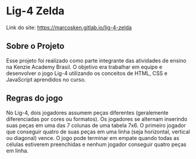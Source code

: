 # Lig-4 Zelda

Link do site: https://marcosken.gitlab.io/lig-4-zelda

## Sobre o Projeto

Esse projeto foi realizado como parte integrante das atividades de ensino na Kenzie Academy Brasil.
O objetivo era trabalhar em equipe e desenvolver o jogo Lig-4 utilizando os conceitos de HTML, CSS e JavaScript aprendidos no curso.

## Regras do jogo

No Lig-4, dois jogadores assumem peças diferentes (geralemente diferenciadas por cores ou formatos). Os jogadores se alternam inserindo suas peças em uma das 7 colunas de uma tabela 7x6. O primeiro jogador que conseguir quatro de suas peças em uma linha (seja horizontal, vertical ou diagonal) vence. O jogo pode terminar em empate quando todas as células estiverem preenchidas e nenhum jogador conseguir quatro peças em linha.
